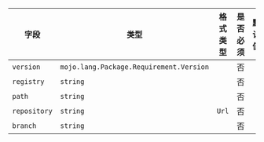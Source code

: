 | 字段 | 类型 | 格式类型 | 是否必须 | 默认值 | 说明 |
|---|---|---|---|---|---|
| `version` | `mojo.lang.Package.Requirement.Version` |  | 否 |  | ^1.2.3~1.2.3<br> |
| `registry` | `string` |  | 否 |  |  |
| `path` | `string` |  | 否 |  |  |
| `repository` | `string` | `Url` | 否 |  |  |
| `branch` | `string` |  | 否 |  |  |
